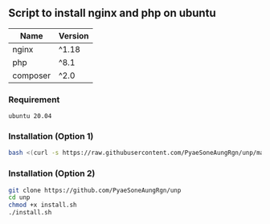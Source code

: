 ## Script to install nginx and php on ubuntu
| Name | Version |
| ----------- | ----------- |
| nginx | ^1.18 |
| php | ^8.1 |
| composer | ^2.0 |

### Requirement
```
ubuntu 20.04
```

### Installation (Option 1)
```bash
bash <(curl -s https://raw.githubusercontent.com/PyaeSoneAungRgn/unp/main/install.sh)
```

### Installation (Option 2)
```bash
git clone https://github.com/PyaeSoneAungRgn/unp
cd unp
chmod +x install.sh
./install.sh
```